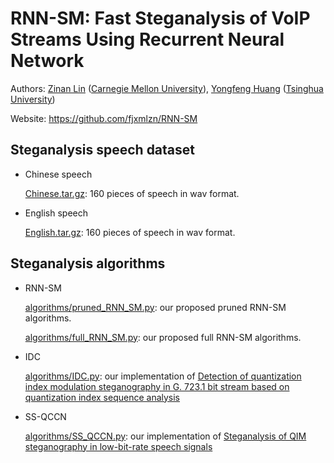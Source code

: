 # RNN-SM: Fast Steganalysis of VoIP Streams Using Recurrent Neural Network

Authors: [Zinan Lin](http://www.andrew.cmu.edu/user/zinanl/) ([Carnegie Mellon University](https://www.cmu.edu/)), [Yongfeng Huang](http://www.tsinghua.edu.cn/publish/ee/4157/2010/20101217182714916942750/20101217182714916942750_.html) ([Tsinghua University](http://www.tsinghua.edu.cn/publish/newthuen/index.html))

Website: https://github.com/fjxmlzn/RNN-SM

## Steganalysis speech dataset

* Chinese speech

  [Chinese.tar.gz](https://drive.google.com/file/d/1LF2dAXHkd8TmzaDnTg0Zmbs7xVdSovMH/view?usp=sharing): 160 pieces of speech in wav format.

* English speech

  [English.tar.gz](https://drive.google.com/file/d/1Uy7WyEg3y-hvefUczo_6gFyyeeTC6ohg/view?usp=sharing): 160 pieces of speech in wav format.

## Steganalysis algorithms

* RNN-SM

  [algorithms/pruned_RNN_SM.py](https://github.com/fjxmlzn/RNN-SM/blob/master/algorithms/pruned_RNN_SM.py): our proposed pruned RNN-SM algorithms.

  [algorithms/full_RNN_SM.py](https://github.com/fjxmlzn/RNN-SM/blob/master/algorithms/full_RNN_SM.py): our proposed full RNN-SM algorithms.

* IDC

  [algorithms/IDC.py](https://github.com/fjxmlzn/RNN-SM/blob/master/algorithms/IDC.py): our implementation of [Detection of quantization index modulation steganography in G. 723.1 bit stream based on quantization index sequence analysis](https://link.springer.com/article/10.1631%2Fjzus.C1100374?LI=true)

* SS-QCCN

  [algorithms/SS_QCCN.py](https://github.com/fjxmlzn/RNN-SM/blob/master/algorithms/SS_QCCN.py): our implementation of [Steganalysis of QIM steganography in low-bit-rate speech signals](http://ieeexplore.ieee.org/abstract/document/7867798/)

